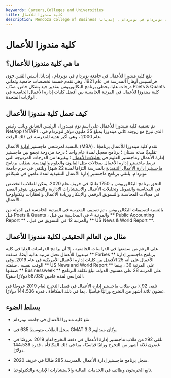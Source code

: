 ```yaml
---
keywords: Careers,Colleges and Universities
title: كلية مندوزا للأعمال
description: Mendoza College of Business هي كلية أعمال تقع في جامعة نوتردام في نوتردام ، إنديانا.
---
```


# كلية مندوزا للأعمال
## ما هي كلية مندوزا للأعمال؟

تقع كلية مندوزا للأعمال في جامعة نوتردام في نوتردام ، إنديانا. أسس القس جون فرانسيس أوهارا المدرسة في عام 1921. وهي تقدم خمسة تخصصات جامعية وثماني درجات عليا. يحظى برنامج البكالوريوس بتقدير جيد بشكل خاص. صنّف Poets & Quants كلية ميندوزا للأعمال في المرتبة الخامسة بين أفضل كليات إدارة الأعمال الجامعية في الولايات المتحدة.

## كيف تعمل كلية مندوزا للأعمال

تم تسمية كلية ميندوزا للأعمال على اسم توم ميندوزا ، الرئيس السابق ونائب رئيس NetApp (NTAP) ، الذي تبرع مع زوجته كاثي ميندوزا بمبلغ 35 مليون دولار لنوتردام في عام 2000 ، وهي أكبر هدية للمدرسة في ذلك الوقت.

بالنسبة لمرشحي ماجستير [إدارة](/mba) الأعمال (MBA) ، تقدم كلية ميندوزا للأعمال برنامجًا تقليديًا مدته سنتان ؛ برنامج معجل لمدة عام واحد ؛ درجة مزدوجة تجمع بين ماجستير إدارة الأعمال وماجستير العلوم في [تحليلات الأعمال](/business-intelligence-bi) ؛ وغيرها من الدرجات المزدوجة التي تربط ماجستير إدارة الأعمال بمجالات مثل القانون والعلوم والهندسة. يتطلب برنامج [ماجستير إدارة الأعمال التنفيذية](/executive-mba) بالمدرسة التزامًا لمدة 22 شهرًا ويلتقي في حرم جامعة نوتردام. يلتقي برنامج ماجستير إدارة الأعمال التنفيذية لمدة عامين في شيكاغو.

التحق برنامج البكالوريوس بـ 1750 طالبًا في خريف عام 2020. يمكن للطلاب التخصص في المحاسبة والتمويل وتحليلات الأعمال والاستشارات الإدارية والتسويق. يتوفر القصر في مجالات المحاسبة والتسويق الرقمي والابتكار وريادة الأعمال والعقارات وتكنولوجيا الأعمال.

بالنسبة لتصنيفات البكالوريوس ، تم تصنيف المدرسة في المرتبة الخامسة في الدولة من قبل Poets & Quants ، والمرتبة 4 في المحاسبة من قبل ** Public Accounting Report ** ، والمرتبة 12 في التسويق من قبل ** US News & World Report **.

## مثال من العالم الحقيقي لكلية مندوزا للأعمال

على الرغم من سمعتها في الدراسات الجامعية ، إلا أن برامج الدراسات العليا في كلية ميندوزا للأعمال تحتل مرتبة عالية أيضًا. صنفت ** Forbes ** برنامج ماجستير إدارة الأعمال على أنه 25 الأفضل بين كليات إدارة الأعمال الأمريكية في عام 2019. وفي الوقت نفسه ، صنفته ** US News and World Report ** على المرتبة 36 ، بينما صنفتها ** Businessweek ** على المرتبة 28 على مستوى الدولة. تبلغ تكلفة البرنامج الدراسي لمدة عامين 58،030 دولارًا سنويًا.

تلقى 92 ٪ من طلاب ماجستير إدارة الأعمال في فصل التخرج لعام 2019 عروضًا في غضون ثلاثة أشهر من التخرج وراتبًا قياسيًا ، بما في ذلك المكافأة ، قدره 144،536 دولارًا.

## يسلط الضوء

- تقع كلية مندوزا للأعمال في جامعة نوتردام.

- سجل الطلاب متوسط 635 في GMAT وكان معدلهم 3.3.

- تلقى 92٪ من طلاب ماجستير إدارة الأعمال في دفعة التخرج لعام 2019 عروضًا في غضون ثلاثة أشهر من التخرج وراتبًا قياسيًا ، بما في ذلك المكافأة ، قدره 144،536 دولارًا.

- سجل برنامج ماجستير إدارة الأعمال بالمدرسة 285 طالبًا في خريف 2020.

- تابع الخريجون وظائف في الخدمات المالية والاستشارات الإدارية والتكنولوجيا.

